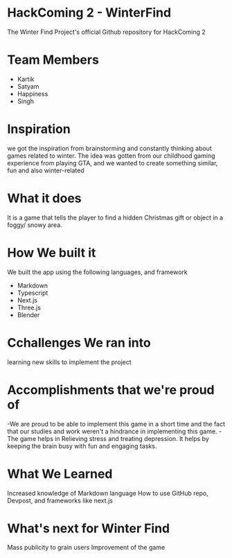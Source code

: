 # HackComing 2 - WinterFind
The Winter Find Project's official Github repository for HackComing 2
# Team Members
- Kartik
- Satyam 
- Happiness 
- Singh
# Inspiration
we got the inspiration from brainstorming and constantly thinking about games related to winter. The idea was gotten from our childhood gaming experience from playing GTA, and we wanted to create something similar, fun and also winter-related 

# What it does
It is a game that tells the player to find a hidden Christmas gift or object in a foggy/ snowy area.

# How We built it
We built the app using the following languages, and framework
- Markdown
- Typescript
- Next.js
- Three.js
- Blender

# Cchallenges We ran into
learning new skills  to implement the project

# Accomplishments that we're proud of
-We are proud to be able to implement this game in a short time and the fact that our studies and work weren't a hindrance in implementing this game.
-The game helps in Relieving stress and treating depression. It helps by keeping the brain busy with fun and engaging tasks.

# What We Learned
Increased knowledge of Markdown language
How to use GitHub repo, Devpost, and frameworks like next.js

# What's next for Winter Find
Mass publicity to grain users
Improvement of the game
